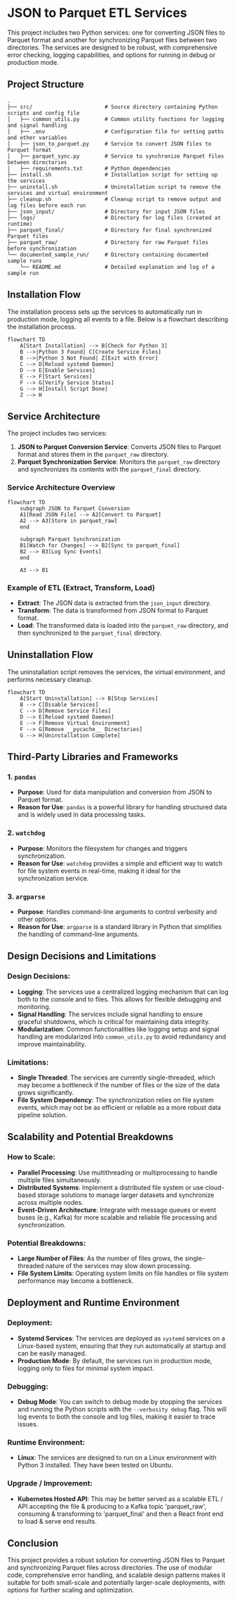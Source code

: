 # JSON to Parquet ETL Services

This project includes two Python services: one for converting JSON files to Parquet format and another for synchronizing Parquet files between two directories. The services are designed to be robust, with comprehensive error checking, logging capabilities, and options for running in debug or production mode.

## Project Structure

```plaintext
.
├── src/                       # Source directory containing Python scripts and config file
│   ├── common_utils.py        # Common utility functions for logging and signal handling
│   ├── .env                   # Configuration file for setting paths and other variables
│   ├── json_to_parquet.py     # Service to convert JSON files to Parquet format
│   ├── parquet_sync.py        # Service to synchronize Parquet files between directories
│   ├── requirements.txt       # Python dependencies
├── install.sh                 # Installation script for setting up the services
├── uninstall.sh               # Uninstallation script to remove the services and virtual environment
├── cleanup.sh                 # Cleanup script to remove output and log files before each run
├── json_input/                # Directory for input JSON files
├── logs/                      # Directory for log files (created at runtime)
├── parquet_final/             # Directory for final synchronized Parquet files
├── parquet_raw/               # Directory for raw Parquet files before synchronization
└── documented_sample_run/     # Directory containing documented sample runs
    └── README.md              # Detailed explanation and log of a sample run
```

## Installation Flow

The installation process sets up the services to automatically run in production mode, logging all events to a file. Below is a flowchart describing the installation process.

```mermaid
flowchart TD
    A[Start Installation] --> B[Check for Python 3]
    B -->|Python 3 Found| C[Create Service Files]
    B -->|Python 3 Not Found| Z[Exit with Error]
    C --> D[Reload systemd Daemon]
    D --> E[Enable Services]
    E --> F[Start Services]
    F --> G[Verify Service Status]
    G --> H[Install Script Done]
    Z --> H
```

## Service Architecture

The project includes two services:

1. **JSON to Parquet Conversion Service**: Converts JSON files to Parquet format and stores them in the `parquet_raw` directory.
2. **Parquet Synchronization Service**: Monitors the `parquet_raw` directory and synchronizes its contents with the `parquet_final` directory.

### Service Architecture Overview

```mermaid
flowchart TD
    subgraph JSON to Parquet Conversion
    A1[Read JSON File] --> A2[Convert to Parquet]
    A2 --> A3[Store in parquet_raw]
    end
    
    subgraph Parquet Synchronization
    B1[Watch for Changes] --> B2[Sync to parquet_final]
    B2 --> B3[Log Sync Events]
    end
    
    A3 --> B1
```

### Example of ETL (Extract, Transform, Load)

- **Extract**: The JSON data is extracted from the `json_input` directory.
- **Transform**: The data is transformed from JSON format to Parquet format.
- **Load**: The transformed data is loaded into the `parquet_raw` directory, and then synchronized to the `parquet_final` directory.

## Uninstallation Flow

The uninstallation script removes the services, the virtual environment, and performs necessary cleanup.

```mermaid
flowchart TD
    A[Start Uninstallation] --> B[Stop Services]
    B --> C[Disable Services]
    C --> D[Remove Service Files]
    D --> E[Reload systemd Daemon]
    E --> F[Remove Virtual Environment]
    F --> G[Remove __pycache__ Directories]
    G --> H[Uninstallation Complete]
```

## Third-Party Libraries and Frameworks

### 1. `pandas`
- **Purpose**: Used for data manipulation and conversion from JSON to Parquet format.
- **Reason for Use**: `pandas` is a powerful library for handling structured data and is widely used in data processing tasks.

### 2. `watchdog`
- **Purpose**: Monitors the filesystem for changes and triggers synchronization.
- **Reason for Use**: `watchdog` provides a simple and efficient way to watch for file system events in real-time, making it ideal for the synchronization service.

### 3. `argparse`
- **Purpose**: Handles command-line arguments to control verbosity and other options.
- **Reason for Use**: `argparse` is a standard library in Python that simplifies the handling of command-line arguments.

## Design Decisions and Limitations

### Design Decisions:
- **Logging**: The services use a centralized logging mechanism that can log both to the console and to files. This allows for flexible debugging and monitoring.
- **Signal Handling**: The services include signal handling to ensure graceful shutdowns, which is critical for maintaining data integrity.
- **Modularization**: Common functionalities like logging setup and signal handling are modularized into `common_utils.py` to avoid redundancy and improve maintainability.

### Limitations:
- **Single Threaded**: The services are currently single-threaded, which may become a bottleneck if the number of files or the size of the data grows significantly.
- **File System Dependency**: The synchronization relies on file system events, which may not be as efficient or reliable as a more robust data pipeline solution.

## Scalability and Potential Breakdowns

### How to Scale:
- **Parallel Processing**: Use multithreading or multiprocessing to handle multiple files simultaneously.
- **Distributed Systems**: Implement a distributed file system or use cloud-based storage solutions to manage larger datasets and synchronize across multiple nodes.
- **Event-Driven Architecture**: Integrate with message queues or event buses (e.g., Kafka) for more scalable and reliable file processing and synchronization.

### Potential Breakdowns:
- **Large Number of Files**: As the number of files grows, the single-threaded nature of the services may slow down processing.
- **File System Limits**: Operating system limits on file handles or file system performance may become a bottleneck.

## Deployment and Runtime Environment

### Deployment:
- **Systemd Services**: The services are deployed as `systemd` services on a Linux-based system, ensuring that they run automatically at startup and can be easily managed.
- **Production Mode**: By default, the services run in production mode, logging only to files for minimal system impact.

### Debugging:
- **Debug Mode**: You can switch to debug mode by stopping the services and running the Python scripts with the `--verbosity debug` flag. This will log events to both the console and log files, making it easier to trace issues.

### Runtime Environment:
- **Linux**: The services are designed to run on a Linux environment with Python 3 installed. They have been tested on Ubuntu.

### Upgrade / Improvement:
- **Kubernetes Hosted API**: This may be better served as a scalable ETL / API accepting the file & producing to a Kafka topic 'parquet_raw', consuming & transforming to 'parquet_final' and then a React front end to load & serve end results.

## Conclusion

This project provides a robust solution for converting JSON files to Parquet and synchronizing Parquet files across directories. The use of modular code, comprehensive error handling, and scalable design patterns makes it suitable for both small-scale and potentially larger-scale deployments, with options for further scaling and optimization.

